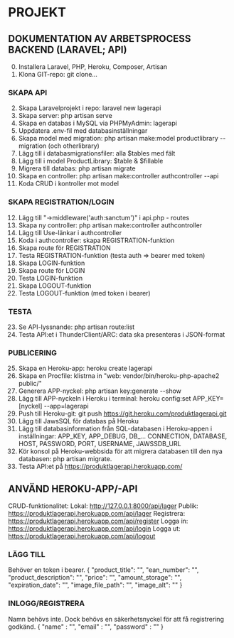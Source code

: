 # PROJEKT

## DOKUMENTATION AV ARBETSPROCESS BACKEND (LARAVEL; API)
0. Installera Laravel, PHP, Heroku, Composer, Artisan
1. Klona GIT-repo: git clone...

### SKAPA API
2. Skapa Laravelprojekt i repo: laravel new lagerapi
3. Skapa server: php artisan serve
4. Skapa en databas i MySQL via PHPMyAdmin: lagerapi
5. Uppdatera .env-fil med databasinställningar
6. Skapa model med migration: php artisan make:model productlibrary --migration (och otherlibrary)
7. Lägg till i databasmigrationsfiler: alla $tables med fält
8. Lägg till i model ProductLibrary: $table & $fillable
9. Migrera till databas: php artisan migrate
10. Skapa en controller: php artisan make:controller authcontroller --api
11. Koda CRUD i kontroller mot model

### SKAPA REGISTRATION/LOGIN
12. Lägg till "->middleware('auth:sanctum')" i api.php - routes
13. Skapa ny controller: php artisan make:controller authcontroller
14. Lägg till Use-länkar i authcontroller
15. Koda i authcontroller: skapa REGISTRATION-funktion
16. Skapa route för REGISTRATION
17. Testa REGISTRATION-funktion (testa auth => bearer med token)
18. Skapa LOGIN-funktion
19. Skapa route för LOGIN
20. Testa LOGIN-funktion
21. Skapa LOGOUT-funktion
22. Testa LOGOUT-funktion (med token i bearer)

### TESTA
23. Se API-lyssnande: php artisan route:list
24. Testa API:et i ThunderClient/ARC: data ska presenteras i JSON-format

### PUBLICERING 
25. Skapa en Heroku-app: heroku create lagerapi
26. Skapa en Procfile: klistrna in "web: vendor/bin/heroku-php-apache2 public/"
27. Generera APP-nyckel: php artisan key:generate --show
28. Lägg till APP-nyckeln i Heroku i terminal: heroku config:set APP_KEY=[nyckel] --app=lagerapi
29. Push till Heroku-git: git push https://git.heroku.com/produktlagerapi.git
30. Lägg till JawsSQL för databas på Heroku
31. Lägg till databasinformation från SQL-databasen i Heroku-appen i inställningar:
APP_KEY, APP_DEBUG, DB_... CONNECTION, DATABASE, HOST, PASSWORD, PORT, USERNAME, JAWSSDB_URL
32. Kör konsol på Heroku-webbsida för att migrera databasen till den nya databasen: php artisan migrate.
33. Testa API:et på https://produktlagerapi.herokuapp.com/

## ANVÄND HEROKU-APP/-API
CRUD-funktionalitet: 
Lokal: http://127.0.0.1:8000/api/lager
Publik: https://produktlagerapi.herokuapp.com/api/lager
Registrera: https://produktlagerapi.herokuapp.com/api/register
Logga in: https://produktlagerapi.herokuapp.com/api/login
Logga ut: https://produktlagerapi.herokuapp.com/api/logout

### LÄGG TILL  
Behöver en token i bearer.
{
  "product_title": "",
  "ean_number": "",
  "product_description": "",
  "price": "",
  "amount_storage": "",
  "expiration_date": "",
  "image_file_path": "",
  "image_alt": ""
}

### INLOGG/REGISTRERA
Namn behövs inte. Dock behövs en säkerhetsnyckel för att få registrering godkänd.
{
  "name" : "",
  "email" : "",
  "password" : ""
}